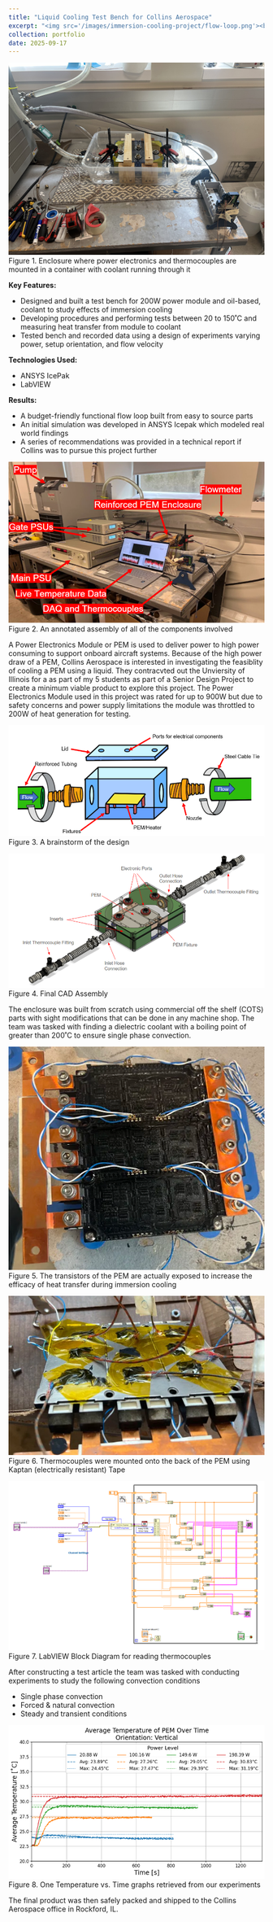 ```yaml
---
title: "Liquid Cooling Test Bench for Collins Aerospace"
excerpt: "<img src='/images/immersion-cooling-project/flow-loop.png'><br>Designed and built a test bench for a power module and oil-based coolant to study the effects of immersion cooling, as part of a Senior Design Project. The project involved developing procedures, performing tests, and providing a series of recommendations in a technical report."
collection: portfolio
date: 2025-09-17
---
```

![Flow Loop](/images/immersion-cooling-project/flow-loop.png)\
Figure 1. Enclosure where power electronics and thermocouples are mounted in a container with coolant running through it

**Key Features:**
- Designed and built a test bench for 200W power module and oil-based, coolant to study effects of immersion cooling
- Developing procedures and performing tests between 20 to 150˚C and measuring heat transfer from module to coolant
- Tested bench and recorded data using a design of experiments varying power, setup orientation, and flow velocity

**Technologies Used:**
- ANSYS IcePak
- LabVIEW

**Results:**
- A budget-friendly functional flow loop built from easy to source parts
- An initial simulation was developed in ANSYS Icepak which modeled real world findings
- A series of recommendations was provided in a technical report if Collins was to pursue this project further

![Annotated Assembly](/images/immersion-cooling-project/annotated-470-project.png)\
Figure 2. An annotated assembly of all of the components involved

A Power Electronics Module or PEM is used to deliver power to high power consuming to support onboard aircraft systems. Because of the high power draw of a PEM, Collins Aerospace is interested in investigating the feasiblity of cooling a PEM using a liquid. They contracvted out the Unviersity of Illinois for a  as part of my 5 students as part of a Senior Design Project to create a minimum viable product to explore this project. The Power Electronics Module used in this project was rated for up to 900W but due to safety concerns and power supply limitations the module was throttled to 200W of heat generation for testing.

![Schematic](/images/immersion-cooling-project/schematic.png)\
Figure 3. A brainstorm of the design


![CAD Assembly](/images/immersion-cooling-project/cad-assembly.png)\
Figure 4. Final CAD Assembly

The enclosure was built from scratch using commercial off the shelf (COTS) parts with sight modifications that can be done in any machine shop. The team was tasked with finding a dielectric coolant with a boiling point of greater than 200˚C to ensure single phase convection.

![PEM Thermocouples](/images/immersion-cooling-project/modified-pem.png)\
Figure 5. The transistors of the PEM are actually exposed to increase the efficacy of heat transfer during immersion cooling

![PEM Thermocouples](/images/immersion-cooling-project/thermocouples-mounted.png)\
Figure 6. Thermocouples were mounted onto the back of the PEM using Kaptan (electrically resistant) Tape

![Labview](/images/immersion-cooling-project/labview-vi.png)
Figure 7. LabVIEW Block Diagram for reading thermocouples

After constructing a test article the team was tasked with conducting experiments to study the following convection conditions
- Single phase convection
- Forced & natural convection
- Steady and transient conditions

![Data](/images/immersion-cooling-project/data-recorded.png)\
Figure 8. One Temperature vs. Time graphs retrieved from our experiments

The final product was then safely packed and shipped to the Collins Aerospace office in Rockford, IL.